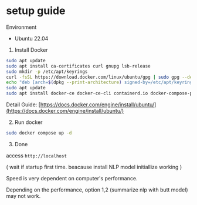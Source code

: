 # setup guide

Environment
- Ubuntu 22.04

1. Install Docker 

```bash
sudo apt update
sudo apt install ca-certificates curl gnupg lsb-release
sudo mkdir -p /etc/apt/keyrings
curl -fsSL https://download.docker.com/linux/ubuntu/gpg | sudo gpg --dearmor -o /etc/apt/keyrings/docker.gpg
echo "deb [arch=$(dpkg --print-architecture) signed-by=/etc/apt/keyrings/docker.gpg] https://download.docker.com/linux/ubuntu $(lsb_release -cs) stable" | sudo tee /etc/apt/sources.list.d/docker.list > /dev/null
sudo apt update
sudo apt install docker-ce docker-ce-cli containerd.io docker-compose-plugin
```

Detail Guide: [https://docs.docker.com/engine/install/ubuntu/](https://docs.docker.com/engine/install/ubuntu/)


2. Run docker

```bash
sudo docker compose up -d
```

3. Done

access `http://localhost`

( wait if startup first time. beacause install NLP model initiallize working ) 


Speed is very dependent on computer's performance.

Depending on the performance, option 1,2 (summarize nlp with butt model) may not work.
